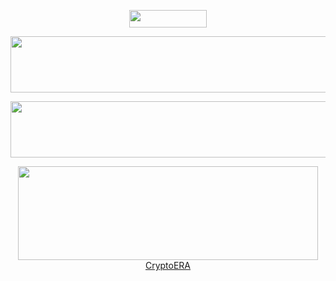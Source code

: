  <p align="center">
  <a href="https://www.linkedin.com/in/khetaguridimitri" target="_blank"><img width="123.5" height="28" src="https://img.shields.io/badge/LinkedIn-0077B5?style=for-the-badge&logo=linkedin&logoColor=white">
    </p>
 
<p align="center">
  <a href="https://hackers.ge" target="_blank"><img width="728" height="90" src="https://media.giphy.com/media/NcSRM70PbxRbR0PMZJ/giphy.gif">
    </p>
 
<p align="center">
  <a href="https://github.com/HACKERS-GE" target="_blank"><img width="728" height="90" src="https://hackers.ge/uploads/blocks/block_640c1334b905b.png">
</p>
  
<p align="center">
  <a href="https://www.gate.io/ref/3301721" target="_blank"><img width="480" height="150" src="https://media.giphy.com/media/r5PH7oEtPW7hCnZiWN/giphy.gif"> CryptoERA
    </p>
